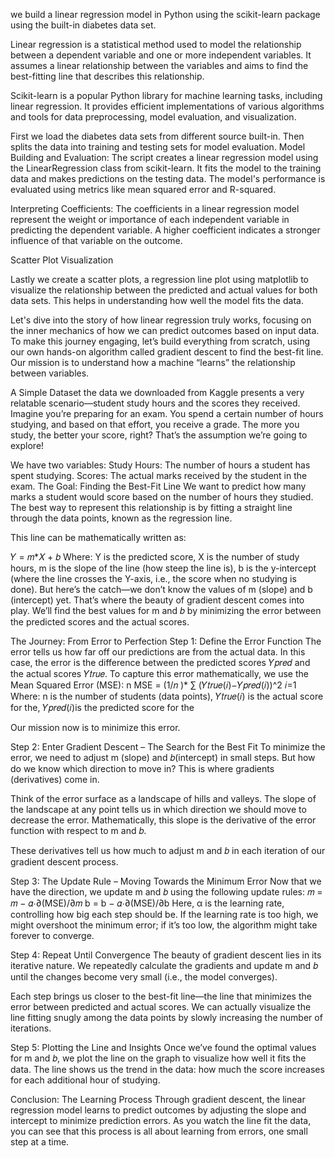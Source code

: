 we build a linear regression model in Python using the scikit-learn package using the built-in diabetes data set.

Linear regression is a statistical method used to model the relationship between a dependent variable and one or more independent variables. 
It assumes a linear relationship between the variables and aims to find the best-fitting line that describes this relationship.   

Scikit-learn is a popular Python library for machine learning tasks, including linear regression. It provides efficient implementations 
of various algorithms and tools for data preprocessing, model evaluation, and visualization.

First we load the diabetes data sets from different source built-in. Then splits the data into training and testing sets for model evaluation.
Model Building and Evaluation:
The script creates a linear regression model using the LinearRegression class from scikit-learn. It fits the 
model to the training data and makes predictions on the testing data. The model's performance is evaluated 
using metrics like mean squared error and R-squared.

Interpreting Coefficients:
The coefficients in a linear regression model represent the weight or importance of each  independent variable in predicting the dependent variable. 
A higher coefficient indicates a stronger influence of that variable on the outcome.

Scatter Plot Visualization

Lastly we create a scatter plots, a regression line plot using matplotlib to visualize the relationship between the predicted and actual values for both data sets. 
This helps in understanding how well the model fits the data.

Let's dive into the story of how linear regression truly works, focusing on the inner mechanics of how we can predict outcomes based on input data. 
To make this journey engaging, let’s build everything from scratch, using our own hands-on algorithm called gradient descent to find the best-fit line. 
Our mission is to understand how a machine “learns” the relationship between variables.

A Simple Dataset the data we downloaded from Kaggle presents a very relatable scenario—student study hours and the scores they received. 
Imagine you’re preparing for an exam. You spend a certain number of hours studying, and based on that effort, you receive a grade. 
The more you study, the better your score, right? That’s the assumption we’re going to explore!

We have two variables:
Study Hours: The number of hours a student has spent studying.
Scores: The actual marks received by the student in the exam.
The Goal: Finding the Best-Fit Line
We want to predict how many marks a student would score based on the number of hours they studied. 
The best way to represent this relationship is by fitting a straight line through the data points, known as the regression line.

This line can be mathematically written as:

𝑌 = 𝑚*𝑋 + 𝑏
Where:
Y is the predicted score,
X is the number of study hours,
m is the slope of the line (how steep the line is),
b is the y-intercept (where the line crosses the Y-axis, i.e., the score when no studying is done).
But here’s the catch—we don’t know the values of m (slope) and b (intercept) yet. 
That’s where the beauty of gradient descent comes into play. We’ll find the best values for m and 𝑏 by minimizing the error 
between the predicted scores and the actual scores.

The Journey: From Error to Perfection
Step 1: Define the Error Function
The error tells us how far off our predictions are from the actual data. In this case, the error is the difference between the predicted scores 
𝑌𝑝𝑟𝑒𝑑 and the actual scores 𝑌𝑡𝑟𝑢𝑒. To capture this error mathematically, we use the Mean Squared Error (MSE):
              n
MSE = (1/𝑛 )* ∑ (𝑌𝑡𝑟𝑢𝑒(𝑖)−𝑌𝑝𝑟𝑒𝑑(𝑖))^2
             𝑖=1
Where:
n is the number of students (data points),
𝑌𝑡𝑟𝑢𝑒(𝑖) is the actual score for the,
𝑌𝑝𝑟𝑒𝑑(𝑖)is the predicted score for the 

Our mission now is to minimize this error.

Step 2: Enter Gradient Descent – The Search for the Best Fit
To minimize the error, we need to adjust m (slope) and 𝑏(intercept) in small steps. 
But how do we know which direction to move in? This is where gradients (derivatives) come in.

Think of the error surface as a landscape of hills and valleys. The slope of the landscape at any point tells us in which direction 
we should move to decrease the error. Mathematically, this slope is the derivative of the error function with respect to m and 𝑏.

These derivatives tell us how much to adjust m and 𝑏 in each iteration of our gradient descent process.

Step 3: The Update Rule – Moving Towards the Minimum Error
Now that we have the direction, we update m and 𝑏 using the following update rules:
𝑚 = 𝑚 − 𝛼⋅∂(MSE)/∂𝑚
b = b − 𝛼⋅∂(MSE)/∂b
Here, 
α is the learning rate, controlling how big each step should be. If the learning rate is too high, we might overshoot the minimum error; 
if it’s too low, the algorithm might take forever to converge.

Step 4: Repeat Until Convergence
The beauty of gradient descent lies in its iterative nature. We repeatedly calculate the gradients and update 
m and 𝑏 until the changes become very small (i.e., the model converges).

Each step brings us closer to the best-fit line—the line that minimizes the error between predicted and actual scores.
We can actually visualize the line fitting snugly among the data points by slowly increasing the number of iterations.

Step 5: Plotting the Line and Insights
Once we’ve found the optimal values for m and 𝑏, we plot the line on the graph to visualize how well it fits the data. 
The line shows us the trend in the data: how much the score increases for each additional hour of studying.

Conclusion: The Learning Process
Through gradient descent, the linear regression model learns to predict outcomes by adjusting the slope and intercept to minimize prediction errors. 
As you watch the line fit the data, you can see that this process is all about learning from errors, one small step at a time.
